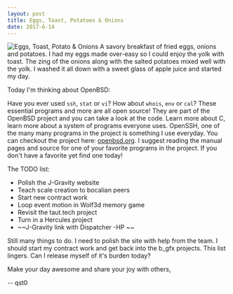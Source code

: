 ```yaml
---
layout: post
title: Eggs, Toast, Potatoes & Onions
date: 2017-6-14
---
```

![Eggs, Toast, Potato & Onions](http://cerealize.me/images/2017-6-14.jpg)
A savory breakfast of fried eggs, onions and potatoes.
I had my eggs made over-easy so I could enjoy the yolk with toast.
The zing of the onions along with the salted potatoes mixed well with the yolk.
I washed it all down with a sweet glass of apple juice and started my day.

Today I'm thinking about OpenBSD:

Have you ever used `ssh`, `stat` or `vi`? How about `whois`, `env` or `cal`?
These essential programs and more are all open source!
They are part of the OpenBSD project and you can take a look at the code.
Learn more about C, learn more about a system of programs everyone uses.
OpenSSH, one of the many many programs in the project is something I use everyday. You can checkout the project here: [openbsd.org](https://www.openbsd.org/). I suggest reading the manual pages and source for one of your favorite programs in the project. If you don't have a favorite yet find one today!

The TODO list:
* Polish the J-Gravity website
* Teach scale creation to bocalian peers
* Start new contract work
* Loop event motion in Wolf3d memory game
* Revisit the taut.tech project
* Turn in a Hercules project
* ~~J-Gravity link with Dispatcher -HP ~~

Still many things to do. I need to polish the site with help from the team.
I should start my contract work and get back into the b_gfx projects.
This list lingers. Can I release myself of it's burden today?

Make your day awesome and share your joy with others,

-- qst0
